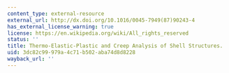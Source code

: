 ```yaml
---
content_type: external-resource
external_url: http://dx.doi.org/10.1016/0045-7949(87)90243-4
has_external_license_warning: true
license: https://en.wikipedia.org/wiki/All_rights_reserved
status: ''
title: Thermo-Elastic-Plastic and Creep Analysis of Shell Structures.
uid: 3dc82c99-979a-4c71-b502-aba74d8d8228
wayback_url: ''
---
```

